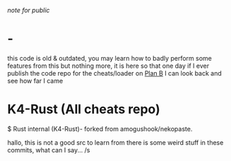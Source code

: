 *note for public*
# -
this code is old & outdated, you may learn how to badly perform some features from this but nothing more, it is here so that one day if I ever publish the code repo for the cheats/loader on [Plan B](https://planb.gay) I can look back and see how far I came






# K4-Rust (All cheats repo)

$ Rust internal (K4-Rust)- forked from amogushook/nekopaste.

hallo, this is not a good src to learn from
there is some weird stuff in these commits, what can I say... /s
